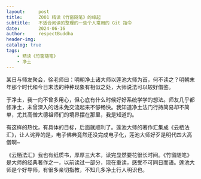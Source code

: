 ```yaml
---
layout:     post
title:      Z001 精读《竹窗随笔》的缘起
subtitle:   不适合阅读的整理的一些个人常用的 Git 指令
date:       2024-06-16
author:     respectBuddha
header-img: 
catalog: true
tags:
    - 精读《竹窗随笔》
    - 净土
---
```


某日与师友聚会，徐老师曰：明朝净土诸大师以莲池大师为首，何不读之？明朝末年那个时代和今日末法的种种现象有相似之处，大师说法可以较好借鉴。

于净土，我一向不曾多用心，但心底有什么时候好好系统学学的想法。师友几乎都修净土，未曾深入的话未免交流起来不够畅快。我知道净土法门行持简易却不简单，尤其高僧大德祖师们的境界摆在那里，我是知道的。

有这样的热忱，有具体的目标，后面就顺利了。莲池大师的著作汇集成《云栖法汇》，让人诧异的是，电子佛典竟然还没完成电子化，莲池大师好歹是明代四大高僧啊~

《云栖法汇》我也有纸质书，厚厚三大本，读完显然要花很长时间。《竹窗随笔》是大师的经典著作之一，以前读过一部分，现在重读，感受不可同日而语。莲池大师是个好导师，有很多亲切指教，不知几多净土行人明识也。

